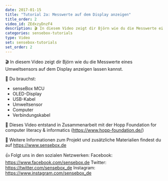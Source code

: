 ```yaml
---
date: 2017-01-15
title: "Tutorial 2a: Messwerte auf dem Display anzeigen"
title_order: 2
video_id: ZEdxzyDnzF4
description: 🎬 In diesem Video zeigt dir Björn wie du die Messwerte eines Umweltsensors auf dem Display anzeigen lassen kannst.
categories: sensebox-tutorials
type: Video
set: sensebox-tutorials
set_order: 2
---
```

🎬 In diesem Video zeigt dir Björn wie du die Messwerte eines Umweltsensors auf dem Display anzeigen lassen kannst.

🧰 Du brauchst:
- senseBox MCU
- OLED-Display
- USB-Kabel
- Umweltsensor
- Computer
- Verbindungskabel

🎥 Dieses Video entstand in Zusammenarbeit mit der Hopp Foundation for computer literacy & informatics (https://www.hopp-foundation.de/)

 🔎 Weitere Informationen zum Projekt und zusätzliche Materialien findest du auf https://www.sensebox.de

👍 Folgt uns in den sozialen Netzwerken:
Facebook: https://www.facebook.com/sensebox.de
Twitter: https://twitter.com/sensebox_de
Instagram: https://www.instagram.com/sensebox_de